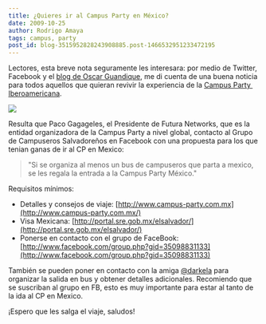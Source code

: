 ```yaml
---
title: ¿Quieres ir al Campus Party en México?
date: 2009-10-25
author: Rodrigo Amaya
tags: campus, party
post_id: blog-3515952828243908885.post-1466532951233472195
---
```


Lectores, esta breve nota seguramente les interesara: por medio de Twitter, Facebook y el [blog de Oscar Guandique](http://blog.realactionsoft.com/2009/10/campus-party-mexico-mas-cerca-de-ls.html), me di cuenta de una buena noticia para todos aquellos que quieran revivir la experiencia de la [Campus Party  Iberoamericana](http://www.srbyte.com/2008/10/campus-party-iberoamerica.html).

[![](http://4.bp.blogspot.com/_ayvorITawE4/SuUdHF1MRCI/AAAAAAAACNc/BeVmLTYJ7kk/s320/logo_campuspartymx2.gif)](http://4.bp.blogspot.com/_ayvorITawE4/SuUdHF1MRCI/AAAAAAAACNc/BeVmLTYJ7kk/s1600-h/logo_campuspartymx2.gif)

Resulta que Paco Gagageles, el Presidente de Futura Networks, que es la entidad organizadora de la Campus Party a nivel global, contacto al Grupo de Campuseros Salvadoreños en Facebook con una propuesta para los que tenian ganas de ir al CP en Mexico:

> "Si
> se organiza al menos un bus de campuseros que parta a mexico, se les regala la entrada a la
> Campus Party México."

Requisitos mínimos:

- Detalles y consejos de viaje: [http://www.campus-party.com.mx](http://www.campus-party.com.mx/)
- Visa Mexicana: [http://portal.sre.gob.mx/elsalvador/](http://portal.sre.gob.mx/elsalvador/)
- Ponerse en contacto con el grupo de FaceBook: [http://www.facebook.com/group.php?gid=35098831133](http://www.facebook.com/group.php?gid=35098831133)

También se pueden poner en contacto con la amiga [@darkela](http://twitter.com/darkela) para organizar la salida en bus y obtener detalles adicionales. Recomiendo que se suscriban al grupo en FB, esto es muy importante para estar al tanto de la ida al CP en Mexico.

¡Espero que les salga el viaje, saludos!